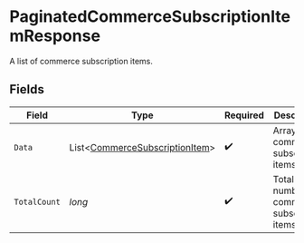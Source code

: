 # PaginatedCommerceSubscriptionItemResponse

A list of commerce subscription items.


## Fields

| Field                                                                                 | Type                                                                                  | Required                                                                              | Description                                                                           |
| ------------------------------------------------------------------------------------- | ------------------------------------------------------------------------------------- | ------------------------------------------------------------------------------------- | ------------------------------------------------------------------------------------- |
| `Data`                                                                                | List<[CommerceSubscriptionItem](../../Models/Components/CommerceSubscriptionItem.md)> | :heavy_check_mark:                                                                    | Array of commerce subscription items.                                                 |
| `TotalCount`                                                                          | *long*                                                                                | :heavy_check_mark:                                                                    | Total number of commerce subscription items.                                          |